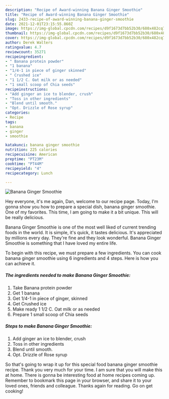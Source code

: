 ```yaml
---
description: "Recipe of Award-winning Banana Ginger Smoothie"
title: "Recipe of Award-winning Banana Ginger Smoothie"
slug: 2433-recipe-of-award-winning-banana-ginger-smoothie
date: 2021-12-01T23:15:55.860Z
image: https://img-global.cpcdn.com/recipes/d9f1673d7bb52b30/680x482cq70/banana-ginger-smoothie-recipe-main-photo.jpg
thumbnail: https://img-global.cpcdn.com/recipes/d9f1673d7bb52b30/680x482cq70/banana-ginger-smoothie-recipe-main-photo.jpg
cover: https://img-global.cpcdn.com/recipes/d9f1673d7bb52b30/680x482cq70/banana-ginger-smoothie-recipe-main-photo.jpg
author: Derek Walters
ratingvalue: 4.7
reviewcount: 35271
recipeingredient:
- " Banana protein powder"
- "1 banana"
- "1/4-1 in piece of ginger skinned"
- " Crushed ice"
- "1 1/2 C. Oat milk or as needed"
- "1 small scoop of Chia seeds"
recipeinstructions:
- "Add ginger an ice to blender, crush"
- "Toss in other ingredients"
- "Blend until smooth."
- "Opt. Drizzle of Rose syrup"
categories:
- Recipe
tags:
- banana
- ginger
- smoothie

katakunci: banana ginger smoothie 
nutrition: 225 calories
recipecuisine: American
preptime: "PT23M"
cooktime: "PT44M"
recipeyield: "4"
recipecategory: Lunch

---
```



![Banana Ginger Smoothie](https://img-global.cpcdn.com/recipes/d9f1673d7bb52b30/680x482cq70/banana-ginger-smoothie-recipe-main-photo.jpg)

Hey everyone, it's me again, Dan, welcome to our recipe page. Today, I'm gonna show you how to prepare a special dish, banana ginger smoothie. One of my favorites. This time, I am going to make it a bit unique. This will be really delicious.

Banana Ginger Smoothie is one of the most well liked of current trending foods in the world. It is simple, it's quick, it tastes delicious. It's appreciated by millions every day. They're fine and they look wonderful. Banana Ginger Smoothie is something that I have loved my entire life.




To begin with this recipe, we must prepare a few ingredients. You can cook banana ginger smoothie using 6 ingredients and 4 steps. Here is how you can achieve it.

<!--inarticleads1-->

##### The ingredients needed to make Banana Ginger Smoothie:

1. Take  Banana protein powder
1. Get 1 banana
1. Get 1/4-1 in piece of ginger, skinned
1. Get  Crushed ice
1. Make ready 1 1/2 C. Oat milk or as needed
1. Prepare 1 small scoop of Chia seeds




<!--inarticleads2-->

##### Steps to make Banana Ginger Smoothie:

1. Add ginger an ice to blender, crush
1. Toss in other ingredients
1. Blend until smooth.
1. Opt. Drizzle of Rose syrup




So that's going to wrap it up for this special food banana ginger smoothie recipe. Thank you very much for your time. I am sure that you will make this at home. There is gonna be interesting food at home recipes coming up. Remember to bookmark this page in your browser, and share it to your loved ones, friends and colleague. Thanks again for reading. Go on get cooking!
